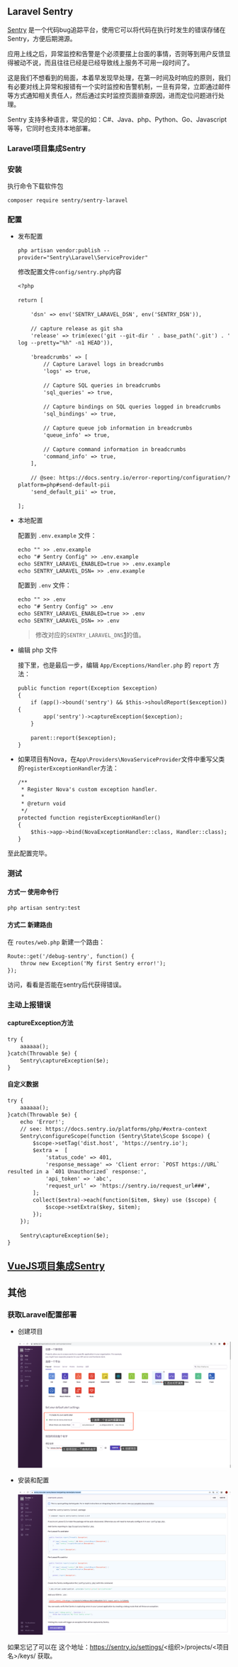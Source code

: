 ## Laravel Sentry

[Sentry](https://sentry.io/) 是一个代码bug追踪平台，使用它可以将代码在执行时发生的错误存储在Sentry，方便后期溯源。

应用上线之后，异常监控和告警是个必须要摆上台面的事情，否则等到用户反馈显得被动不说，而且往往已经是已经导致线上服务不可用一段时间了。

这是我们不想看到的局面，本着早发现早处理，在第一时间及时响应的原则，我们有必要对线上异常和报错有一个实时监控和告警机制，一旦有异常，立即通过邮件等方式通知相关责任人，然后通过实时监控页面排查原因，进而定位问题进行处理。

Sentry 支持多种语言，常见的如：C#、Java、php、Python、Go、Javascript等等，它同时也支持本地部署。

### Laravel项目集成Sentry

### 安装

执行命令下载软件包

``` 
composer require sentry/sentry-laravel
```

### 配置

- 发布配置

    ```
    php artisan vendor:publish --provider="Sentry\Laravel\ServiceProvider"
    ```
    
    修改配置文件`config/sentry.php`内容
    ```
    <?php

    return [

        'dsn' => env('SENTRY_LARAVEL_DSN', env('SENTRY_DSN')),

        // capture release as git sha
        'release' => trim(exec('git --git-dir ' . base_path('.git') . ' log --pretty="%h" -n1 HEAD')),

        'breadcrumbs' => [
            // Capture Laravel logs in breadcrumbs
            'logs' => true,

            // Capture SQL queries in breadcrumbs
            'sql_queries' => true,

            // Capture bindings on SQL queries logged in breadcrumbs
            'sql_bindings' => true,

            // Capture queue job information in breadcrumbs
            'queue_info' => true,

            // Capture command information in breadcrumbs
            'command_info' => true,
        ],

        // @see: https://docs.sentry.io/error-reporting/configuration/?platform=php#send-default-pii
        'send_default_pii' => true,

    ];
    ```

- 本地配置

    配置到 `.env.example` 文件：

    ```
    echo "" >> .env.example                                     
    echo "# Sentry Config" >> .env.example
    echo SENTRY_LARAVEL_ENABLED=true >> .env.example
    echo SENTRY_LARAVEL_DSN= >> .env.example
    ```
    配置到 `.env` 文件：

    ```
    echo "" >> .env                                     
    echo "# Sentry Config" >> .env
    echo SENTRY_LARAVEL_ENABLED=true >> .env
    echo SENTRY_LARAVEL_DSN= >> .env
    ```             

    > 修改对应的`SENTRY_LARAVEL_DNS`[1](#获取Laravel配置部署)的值。


- 编辑 php 文件

    接下里，也是最后一步，编辑 `App/Exceptions/Handler.php` 的 `report` 方法：

    ``` 
    public function report(Exception $exception)
    {
        if (app()->bound('sentry') && $this->shouldReport($exception)) {
            app('sentry')->captureException($exception);
        }

        parent::report($exception);
    }
    ```
- 如果项目有Nova，在`App\Providers\NovaServiceProvider`文件中重写父类的`registerExceptionHandler`方法：
    ```
    /**
     * Register Nova's custom exception handler.
     *
     * @return void
     */
    protected function registerExceptionHandler()
    {
        $this->app->bind(NovaExceptionHandler::class, Handler::class);
    }
    ```

至此配置完毕。

### 测试

#### 方式一 使用命令行
```
php artisan sentry:test
```

#### 方式二 新建路由
在 `routes/web.php` 新建一个路由： 
```
Route::get('/debug-sentry', function() {
    throw new Exception('My first Sentry error!');
});
```
访问，看看是否能在sentry后代获得错误。


### 主动上报错误

#### captureException方法

```
try {
    aaaaaa();
}catch(Throwable $e) {
    Sentry\captureException($e);
}
```

#### 自定义数据

```
try {
    aaaaaa();
}catch(Throwable $e) {
    echo 'Error!';
    // see: https://docs.sentry.io/platforms/php/#extra-context
    Sentry\configureScope(function (Sentry\State\Scope $scope) {
        $scope->setTag('dist.host', 'https://sentry.io');
        $extra =  [
            'status_code' => 401,
            'response_message' => 'Client error: `POST https://URL` resulted in a `401 Unauthorized` response:',
            'api_token' => 'abc',
            'request_url' => 'https://sentry.io/request_url###',
        ];
        collect($extra)->each(function($item, $key) use ($scope) {
            $scope->setExtra($key, $item);
        });
    });

    Sentry\captureException($e);
}
```




## [VueJS项目集成Sentry](/README_VueJS.md)

## 其他

### 获取Laravel配置部署

- 创建项目

  ![](/resources/images/create-project.png)

- 安装和配置

  ![](/resources/images/install-and-configuration.png)

如果忘记了可以在 这个地址：https://sentry.io/settings/<组织>/projects/<项目名>/keys/ 获取。
